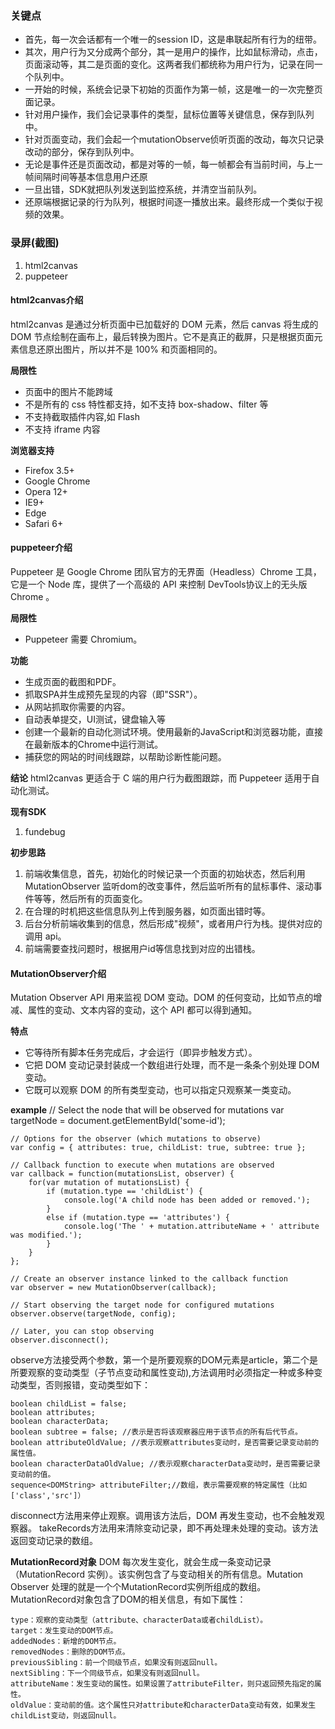 ### 关键点
+ 首先，每一次会话都有一个唯一的session ID，这是串联起所有行为的纽带。
+ 其次，用户行为又分成两个部分，其一是用户的操作，比如鼠标滑动，点击，页面滚动等，其二是页面的变化。这两者我们都统称为用户行为，记录在同一个队列中。
+ 一开始的时候，系统会记录下初始的页面作为第一帧，这是唯一的一次完整页面记录。
+ 针对用户操作，我们会记录事件的类型，鼠标位置等关键信息，保存到队列中。
+ 针对页面变动，我们会起一个mutationObserve侦听页面的改动，每次只记录改动的部分，保存到队列中。
+ 无论是事件还是页面改动，都是对等的一帧，每一帧都会有当前时间，与上一帧间隔时间等基本信息用户还原
+ 一旦出错，SDK就把队列发送到监控系统，并清空当前队列。
+ 还原端根据记录的行为队列，根据时间逐一播放出来。最终形成一个类似于视频的效果。

### 录屏(截图)
1. html2canvas
2. puppeteer

#### html2canvas介绍
html2canvas 是通过分析页面中已加载好的 DOM 元素，然后 canvas 将生成的 DOM 节点绘制在画布上，最后转换为图片。它不是真正的截屏，只是根据页面元素信息还原出图片，所以并不是 100% 和页面相同的。

**局限性**
+ 页面中的图片不能跨域
+ 不是所有的 css 特性都支持，如不支持 box-shadow、filter 等
+ 不支持截取插件内容,如 Flash
+ 不支持 iframe 内容

**浏览器支持**
+ Firefox 3.5+
+ Google Chrome
+ Opera 12+
+ IE9+
+ Edge
+ Safari 6+

#### puppeteer介绍
Puppeteer 是 Google Chrome 团队官方的无界面（Headless）Chrome 工具，它是一个 Node 库，提供了一个高级的 API 来控制 DevTools协议上的无头版 Chrome 。

**局限性**
+ Puppeteer 需要 Chromium。

**功能**
+ 生成页面的截图和PDF。
+ 抓取SPA并生成预先呈现的内容（即"SSR"）。
+ 从网站抓取你需要的内容。
+ 自动表单提交，UI测试，键盘输入等
+ 创建一个最新的自动化测试环境。使用最新的JavaScript和浏览器功能，直接在最新版本的Chrome中运行测试。
+ 捕获您的网站的时间线跟踪，以帮助诊断性能问题。

**结论**
html2canvas 更适合于 C 端的用户行为截图跟踪，而 Puppeteer 适用于自动化测试。

**现有SDK**
1. fundebug

**初步思路**
1. 前端收集信息，首先，初始化的时候记录一个页面的初始状态，然后利用 MutationObserver 监听dom的改变事件，然后监听所有的鼠标事件、滚动事件等等，然后所有的页面变化。
2. 在合理的时机把这些信息队列上传到服务器，如页面出错时等。
3. 后台分析前端收集到的信息，然后形成"视频"，或者用户行为栈。提供对应的调用 api。
4. 前端需要查找问题时，根据用户id等信息找到对应的出错栈。

#### MutationObserver介绍
Mutation Observer API 用来监视 DOM 变动。DOM 的任何变动，比如节点的增减、属性的变动、文本内容的变动，这个 API 都可以得到通知。

**特点**
+ 它等待所有脚本任务完成后，才会运行（即异步触发方式）。
+ 它把 DOM 变动记录封装成一个数组进行处理，而不是一条条个别处理 DOM 变动。
+ 它既可以观察 DOM 的所有类型变动，也可以指定只观察某一类变动。

**example**
    // Select the node that will be observed for mutations
    var targetNode = document.getElementById('some-id');

    // Options for the observer (which mutations to observe)
    var config = { attributes: true, childList: true, subtree: true };

    // Callback function to execute when mutations are observed
    var callback = function(mutationsList, observer) {
        for(var mutation of mutationsList) {
            if (mutation.type == 'childList') {
                console.log('A child node has been added or removed.');
            }
            else if (mutation.type == 'attributes') {
                console.log('The ' + mutation.attributeName + ' attribute was modified.');
            }
        }
    };

    // Create an observer instance linked to the callback function
    var observer = new MutationObserver(callback);

    // Start observing the target node for configured mutations
    observer.observe(targetNode, config);

    // Later, you can stop observing
    observer.disconnect();

observe方法接受两个参数，第一个是所要观察的DOM元素是article，第二个是所要观察的变动类型（子节点变动和属性变动),方法调用时必须指定一种或多种变动类型，否则报错，变动类型如下：

    boolean childList = false;
    boolean attributes;
    boolean characterData;
    boolean subtree = false; //表示是否将该观察器应用于该节点的所有后代节点。
    boolean attributeOldValue; //表示观察attributes变动时，是否需要记录变动前的属性值。
    boolean characterDataOldValue; //表示观察characterData变动时，是否需要记录变动前的值。
    sequence<DOMString> attributeFilter;//数组，表示需要观察的特定属性（比如['class','src']）

disconnect方法用来停止观察。调用该方法后，DOM 再发生变动，也不会触发观察器。
takeRecords方法用来清除变动记录，即不再处理未处理的变动。该方法返回变动记录的数组。

**MutationRecord对象**
DOM 每次发生变化，就会生成一条变动记录（MutationRecord 实例）。该实例包含了与变动相关的所有信息。Mutation Observer 处理的就是一个个MutationRecord实例所组成的数组。
MutationRecord对象包含了DOM的相关信息，有如下属性：

    type：观察的变动类型（attribute、characterData或者childList）。
    target：发生变动的DOM节点。
    addedNodes：新增的DOM节点。
    removedNodes：删除的DOM节点。
    previousSibling：前一个同级节点，如果没有则返回null。
    nextSibling：下一个同级节点，如果没有则返回null。
    attributeName：发生变动的属性。如果设置了attributeFilter，则只返回预先指定的属性。
    oldValue：变动前的值。这个属性只对attribute和characterData变动有效，如果发生childList变动，则返回null。